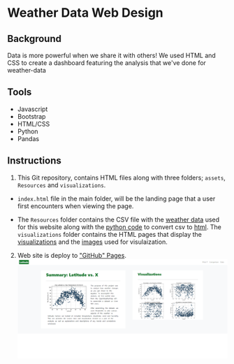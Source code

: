 # Weather Data Web Design

## Background

Data is more powerful when we share it with others! We used HTML and CSS to create a dashboard featuring the analysis that we've done for weather-data

## Tools
* Javascript
* Bootstrap
* HTML/CSS
* Python 
* Pandas

## Instructions

1. This Git repository, contains HTML files along with three folders; `assets`, `Resources` and `visualizations`. 

  * `index.html` file in the main folder, will be the landing page that a user first encounters when viewing the page.

  * The `Resources` folder contains the CSV file with the [weather data](Resources/cities.csv) used for this website along with the [python code](Resources/app.py) to convert csv to [html](Resources/cities.html). The `visualizations` folder contains the HTML pages that display the [visualizations](visulaization) and the [images](visualization) used for visulaization.

2. Web site is deploy to ["GitHub" Pages](https://singhsanoo.github.io/weather-data-web-design/). 
![WebPage](visualization/weather-data-webpage.png)


